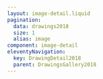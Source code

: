 ```yaml
---
layout: image-detail.liquid
pagination:
  data: drawings2018
  size: 1
  alias: image
component: image-detail
eleventyNavigation:
  key: DrawingDetail2018
  parent: DrawingsGallery2018
---
```

